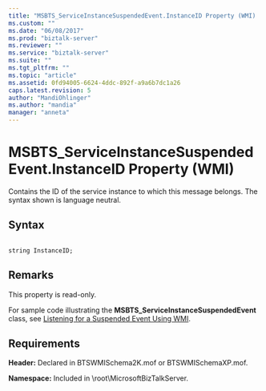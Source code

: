 ```yaml
---
title: "MSBTS_ServiceInstanceSuspendedEvent.InstanceID Property (WMI) | Microsoft Docs"
ms.custom: ""
ms.date: "06/08/2017"
ms.prod: "biztalk-server"
ms.reviewer: ""
ms.service: "biztalk-server"
ms.suite: ""
ms.tgt_pltfrm: ""
ms.topic: "article"
ms.assetid: 0fd94005-6624-4ddc-892f-a9a6b7dc1a26
caps.latest.revision: 5
author: "MandiOhlinger"
ms.author: "mandia"
manager: "anneta"
---
```

# MSBTS_ServiceInstanceSuspendedEvent.InstanceID Property (WMI)
Contains the ID of the service instance to which this message belongs. The syntax shown is language neutral.  
  
## Syntax  
  
```  
  
string InstanceID;  
```  
  
## Remarks  
 This property is read-only.  
  
 For sample code illustrating the **MSBTS_ServiceInstanceSuspendedEvent** class, see [Listening for a Suspended Event Using WMI](../core/listening-for-a-suspended-event-using-wmi.md).  
  
## Requirements  
 **Header:** Declared in BTSWMISchema2K.mof or BTSWMISchemaXP.mof.  
  
 **Namespace:** Included in \root\MicrosoftBizTalkServer.